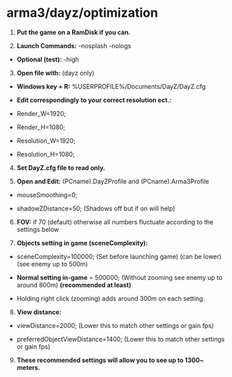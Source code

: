 # arma3/dayz/optimization

1. **Put the game on a RamDisk if you can.**

2. **Launch Commands:** -nosplash -nologs

 * **Optional (test):** -high

3. **Open file with:** (dayz only)

 * **Windows key + R:** %USERPROFILE%/Documents/DayZ/DayZ.cfg 

 * **Edit correspondingly to your correct resolution ect.:** 

 * Render_W=1920; 

 * Render_H=1080;

 * Resolution_W=1920; 

 * Resolution_H=1080; 

4. **Set DayZ.cfg file to read only.** 

5. **Open and Edit:** (PCname).DayZProfile and (PCname).Arma3Profile

 * mouseSmoothing=0;

 * shadowZDistance=50; (Shadows off but if on will help)

6. **FOV:** if 70 (default) otherwise all numbers fluctuate according to the settings below

7. **Objects setting in game (sceneComplexity):**

 * sceneComplexity=100000; (Set before launching game) (can be lower) (see enemy up to 500m)

 * **Normal setting in-game** = 500000; (Without zooming see enemy up to around 800m) **(recommended at least)**

 * Holding right click (zooming) adds around 300m on each setting.

8. **View distance:**

 * viewDistance=2000; (Lower this to match other settings or gain fps)

 * preferredObjectViewDistance=1400; (Lower this to match other settings or gain fps)

9. **These recommended settings will allow you to see up to 1300~ meters.**
